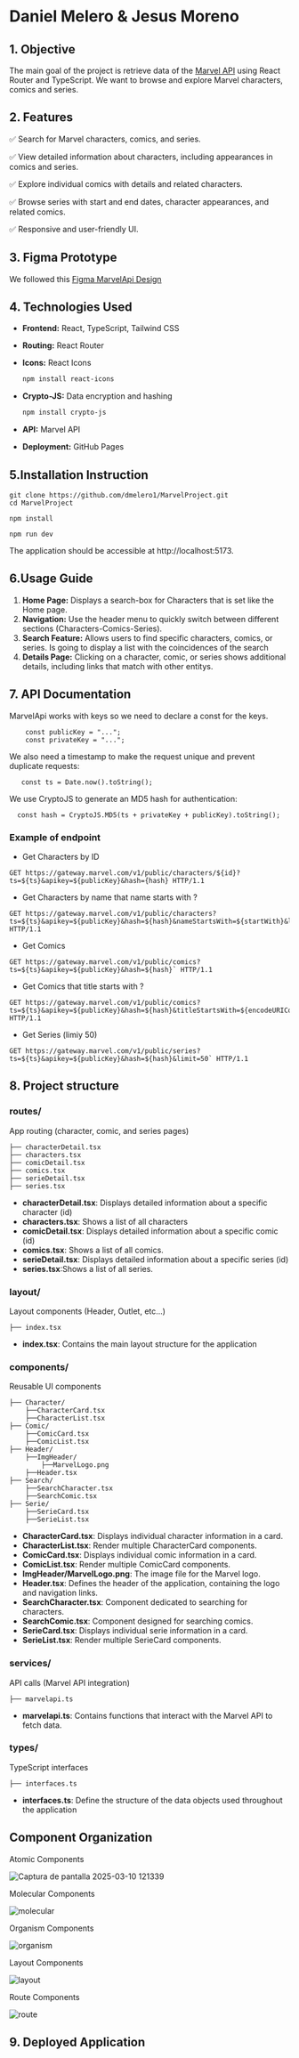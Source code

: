 # Daniel Melero & Jesus Moreno
## 1. Objective
The main goal of the project is retrieve data of the [Marvel API](https://developer.marvel.com/) using React Router and TypeScript. We want to browse and explore Marvel characters, comics and series.

## 2. Features
✅ Search for Marvel characters, comics, and series.

✅ View detailed information about characters, including appearances in comics and series.

✅ Explore individual comics with details and related characters.

✅ Browse series with start and end dates, character appearances, and related  comics.

✅ Responsive and user-friendly UI.


## 3. Figma Prototype
We followed this [Figma MarvelApi Design](https://www.figma.com/design/JcdjdBVNLqiqLmSFGucRey/MarvelProject?node-id=1-37&t=7IXjS58ezKBWJztl-1)

## 4. Technologies Used
- **Frontend:** React, TypeScript, Tailwind CSS

- **Routing:** React Router

- **Icons:** React Icons
    ```bash
    npm install react-icons
    ```
- **Crypto-JS:** Data encryption and hashing
    ```bash
    npm install crypto-js
    ```
- **API:** Marvel API

- **Deployment:** GitHub Pages

## 5.Installation Instruction
```
git clone https://github.com/dmelero1/MarvelProject.git
cd MarvelProject
```
```
npm install
```
```
npm run dev
```
The application should be accessible at http://localhost:5173.

## 6.Usage Guide
1. **Home Page:** Displays a search-box for Characters that is set like the Home page.
2. **Navigation:** Use the header menu to quickly switch between different sections (Characters-Comics-Series).
3. **Search Feature:** Allows users to find specific characters, comics, or series. Is going to display a list with the coincidences of the search
4. **Details Page:** Clicking on a character, comic, or series shows additional details, including links that match with other entitys.

## 7. API Documentation
MarvelApi works with keys so we need to declare a const for the keys.
```
    const publicKey = "...";
    const privateKey = "...";
```
We also need a timestamp to make the request unique and prevent duplicate requests:
```
   const ts = Date.now().toString();
```
We use CryptoJS to generate an MD5 hash for authentication:
```
  const hash = CryptoJS.MD5(ts + privateKey + publicKey).toString();
```
### Example of endpoint
- Get Characters by ID
```
GET https://gateway.marvel.com/v1/public/characters/${id}?ts=${ts}&apikey=${publicKey}&hash={hash} HTTP/1.1
```
- Get Characters by name that name starts with ?
```
GET https://gateway.marvel.com/v1/public/characters?ts=${ts}&apikey=${publicKey}&hash=${hash}&nameStartsWith=${startWith}&limit=100` HTTP/1.1
```

- Get Comics
```
GET https://gateway.marvel.com/v1/public/comics?ts=${ts}&apikey=${publicKey}&hash=${hash}` HTTP/1.1
```

- Get Comics that title starts with ?
```
GET https://gateway.marvel.com/v1/public/comics?ts=${ts}&apikey=${publicKey}&hash=${hash}&titleStartsWith=${encodeURIComponent(titleStartsWith)}&limit=50` HTTP/1.1
```

- Get Series (limiy 50)
```
GET https://gateway.marvel.com/v1/public/series?ts=${ts}&apikey=${publicKey}&hash=${hash}&limit=50` HTTP/1.1
```
## 8. Project structure
### routes/ 
App routing (character, comic, and series pages)

    ├── characterDetail.tsx 
    ├── characters.tsx 
    ├── comicDetail.tsx 
    ├── comics.tsx 
    ├── serieDetail.tsx 
    ├── series.tsx
- **characterDetail.tsx**: Displays detailed information about a specific character (id)
- **characters.tsx**: Shows a list of all characters
- **comicDetail.tsx**: Displays detailed information about a specific comic (id)
- **comics.tsx**: Shows a list of all comics.
- **serieDetail.tsx**: Displays detailed information about a specific series (id)
- **series.tsx**:Shows a list of all series.

### layout/
Layout components (Header, Outlet, etc...)

    ├── index.tsx 
- **index.tsx**: Contains the main layout structure for the application

### components/
Reusable UI components

    ├── Character/
        ├──CharacterCard.tsx
        ├──CharacterList.tsx
    ├── Comic/
        ├──ComicCard.tsx
        ├──ComicList.tsx
    ├── Header/
        ├──ImgHeader/
            ├──MarvelLogo.png
        ├──Header.tsx
    ├── Search/
        ├──SearchCharacter.tsx
        ├──SearchComic.tsx
    ├── Serie/
        ├──SerieCard.tsx
        ├──SerieList.tsx

- **CharacterCard.tsx**: Displays individual character information in a card.
- **CharacterList.tsx**: Render multiple CharacterCard components. 
- **ComicCard.tsx**: Displays individual comic information in a card.
- **ComicList.tsx**: Render multiple ComicCard components.
- **ImgHeader/MarvelLogo.png**:  The image file for the Marvel logo.
- **Header.tsx**: Defines the header of the application, containing the logo and navigation links.
- **SearchCharacter.tsx**: Component dedicated to searching for characters.
- **SearchComic.tsx**: Component designed for searching comics.
- **SerieCard.tsx**: Displays individual serie information in a card.
- **SerieList.tsx**: Render multiple SerieCard components.

### services/
API calls (Marvel API integration)

    ├── marvelapi.ts
- **marvelapi.ts**: Contains functions that interact with the Marvel API to fetch data.

### types/
TypeScript interfaces

    ├── interfaces.ts
- **interfaces.ts**: Define the structure of the data objects used throughout the application

## Component Organization
Atomic Components

![Captura de pantalla 2025-03-10 121339](https://github.com/user-attachments/assets/f83725f8-6bae-4e2e-8148-306e75c1a29c)

Molecular Components

![molecular](https://github.com/user-attachments/assets/25c3c9cc-da81-4c9d-9bdc-837ed3490961)

Organism Components

![organism](https://github.com/user-attachments/assets/52693f4c-e862-400f-b97c-a04e651cebc6)

Layout Components

![layout](https://github.com/user-attachments/assets/7953647c-9b5b-4db7-b5b0-cf40b66aaaab)

Route Components

![route](https://github.com/user-attachments/assets/fc92ffb3-9345-41bd-97b0-22085ebee16a)

## 9. Deployed Application
